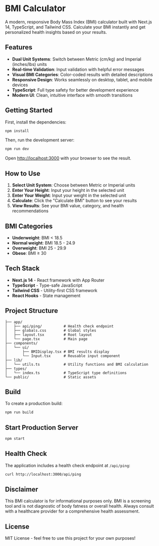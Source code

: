 # BMI Calculator

A modern, responsive Body Mass Index (BMI) calculator built with Next.js 14, TypeScript, and Tailwind CSS. Calculate your BMI instantly and get personalized health insights based on your results.

## Features

- **Dual Unit Systems**: Switch between Metric (cm/kg) and Imperial (inches/lbs) units
- **Real-time Validation**: Input validation with helpful error messages
- **Visual BMI Categories**: Color-coded results with detailed descriptions
- **Responsive Design**: Works seamlessly on desktop, tablet, and mobile devices
- **TypeScript**: Full type safety for better development experience
- **Modern UI**: Clean, intuitive interface with smooth transitions

## Getting Started

First, install the dependencies:

```bash
npm install
```

Then, run the development server:

```bash
npm run dev
```

Open [http://localhost:3000](http://localhost:3000) with your browser to see the result.

## How to Use

1. **Select Unit System**: Choose between Metric or Imperial units
2. **Enter Your Height**: Input your height in the selected unit
3. **Enter Your Weight**: Input your weight in the selected unit
4. **Calculate**: Click the "Calculate BMI" button to see your results
5. **View Results**: See your BMI value, category, and health recommendations

## BMI Categories

- **Underweight**: BMI < 18.5
- **Normal weight**: BMI 18.5 - 24.9
- **Overweight**: BMI 25 - 29.9
- **Obese**: BMI ≥ 30

## Tech Stack

- **Next.js 14** - React framework with App Router
- **TypeScript** - Type-safe JavaScript
- **Tailwind CSS** - Utility-first CSS framework
- **React Hooks** - State management

## Project Structure

```
├── app/
│   ├── api/ping/          # Health check endpoint
│   ├── globals.css        # Global styles
│   ├── layout.tsx         # Root layout
│   └── page.tsx           # Main page
├── components/
│   └── ui/
│       ├── BMIDisplay.tsx # BMI results display
│       └── Input.tsx      # Reusable input component
├── lib/
│   └── utils.ts           # Utility functions and BMI calculation
├── types/
│   └── index.ts           # TypeScript type definitions
└── public/                # Static assets
```

## Build

To create a production build:

```bash
npm run build
```

## Start Production Server

```bash
npm start
```

## Health Check

The application includes a health check endpoint at `/api/ping`:

```bash
curl http://localhost:3000/api/ping
```

## Disclaimer

This BMI calculator is for informational purposes only. BMI is a screening tool and is not diagnostic of body fatness or overall health. Always consult with a healthcare provider for a comprehensive health assessment.

## License

MIT License - feel free to use this project for your own purposes!